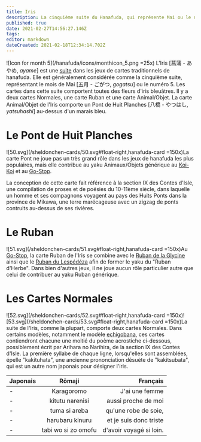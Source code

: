 ```yaml
---
title: Iris
description: La cinquième suite du Hanafuda, qui représente Mai ou le numéro 5
published: true
date: 2021-02-27T14:56:27.146Z
tags: 
editor: markdown
dateCreated: 2021-02-18T12:34:14.702Z
---
```


![Icon for month 5](/hanafuda/icons/monthicon_5.png =25x) L'Iris [菖蒲 - あやめ, *ayame*] est une [suite](/fr/hanafuda/guide/suites) dans les jeux de cartes traditionnels de hanafuda. Elle est généralement considérée comme la cinquième suite, représentant le mois de Mai [五月	- ごがつ, *gogatsu*] ou le numéro 5. Les cartes dans cette suite comportent toutes des fleurs d'iris bleuâtres. Il y a deux cartes Normales, une carte Ruban et une carte Animal/Objet. La carte Animal/Objet de l'Iris comporte un Pont de Huit Planches [八橋 - やつはし, *yatsuhashi*] au-dessus d'un marais bleu. 

# Le Pont de Huit Planches
![50.svg](/sheldonchen-cards/50.svg#float-right,hanafuda-card =150x)La carte Pont ne joue pas un très grand rôle dans les jeux de hanafuda les plus populaires, mais elle contribue au yaku Animaux/Objets générique au [Koi-Koi](/en/hanafuda/games/koi-koi) et au [Go-Stop](/en/hanafuda/games/go-stop). 

La conception de cette carte fait référence à la section IX des Contes d'Isle, une compilation de proses et de poésies du 10-11ème siècle, dans laquelle un homme et ses compagnons voyagent au pays des Huits Ponts dans la province de Mikawa, une terre marécageuse avec un zigzag de ponts contruits au-dessus de ses rivières.

# Le Ruban
![51.svg](/sheldonchen-cards/51.svg#float-right,hanafuda-card =150x)Au [Go-Stop](/en/hanafuda/games/go-stop), la carte Ruban de l'Iris se combine avec le [Ruban de la Glycine](/fr/hanafuda/guide/Glycine#le-ruban) ainsi que le [Ruban du Lespédéza](/fr/hanafuda/guide/Lespédéza#le-ruban) afin de former le yaku du "Ruban d'Herbe". Dans bien d'autres jeux, il ne joue aucun rôle particulier autre que celui de contribuer au yaku Ruban générique. 

# Les Cartes Normales
![52.svg](/sheldonchen-cards/52.svg#float-right,hanafuda-card =150x)![53.svg](/sheldonchen-cards/53.svg#float-right,hanafuda-card =150x)La suite de l'Iris, comme la plupart, comporte deux cartes Normales. Dans certains modèles, notamment le modèle [echigobana](/en/hanafuda/patterns/echigobana), ces cartes contiendront chacune une moitié du poème acrostiche ci-dessous, possiblement écrit par Arihara no Narihira, de la section IX des Contes d'Isle. La première syllabe de chaque ligne, lorsqu'elles sont assemblées, épelle "kakituhata", une ancienne prononciation désuète de "kakitsubata", qui est un autre nom japonais pour désigner l'iris. 

|Japonais|Rōmaji|Français|
|:---|:---:|---:|
|-|Karagoromo|J'ai une femme|
|-|kitutu narenisi|aussi proche de moi|
|-|tuma si areba|qu'une robe de soie,|
|-|harubaru kinuru|et je suis donc triste|
|-|tabi wo si zo omofu|d'avoir voyagé si loin.|
